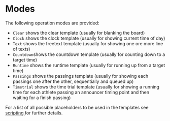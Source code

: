 # Modes

The following operation modes are provided:

* `Clear` shows the clear template (usually for blanking the board)
* `Clock` shows the clock template (usually for showing current time of day)
* `Text` shows the freetext template (usually for showing one ore more line of texts)
* `Countdown`shows the countdown template (usually for counting down to a target time)
* `Runtime` shows the runtime template (usually for running up from a target time)
* `Passings` shows the passings template (usually for showing each passings one after the other, sequentially and queued up)
* `Timetrial` shows the time trial template (usually for showing a running time for each athlete passing an announcer timing point and then waiting for a finish passing)

For a list of all possible placeholders to be used in the templates see [scripting ](../scripting.md)for further details.

